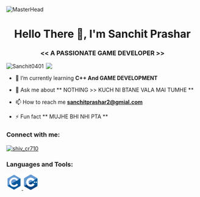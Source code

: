 ![MasterHead](https://camo.githubusercontent.com/0bc88fe1a37c792f8a62e1b770b0b39e886405c1043d59a43fd0a7c27c2688b2/68747470733a2f2f692e696d6775722e636f6d2f315a76566b44632e676966)

<h1 align="center">Hello There 👋, I'm Sanchit Prashar</h1>
<h3 align="center"> << A PASSIONATE GAME DEVELOPER >></A> </h3>
<img align="right" width="400" src="https://media.tenor.com/3bTxZ4HdrysAAAAd/pixels-neon.gif">

<p align="left"> <img src="https://komarev.com/ghpvc/?username=Sanchit0401&label=Profile%20views&color=0e75b6&style=flat" alt="Sanchit0401" /> </p>





- 🌱 I’m currently learning **C++ And GAME DEVELOPMENT**

- 💬 Ask me about ** NOTHING >> KUCH NI BTANE VALA MAI TUMHE **

- 📫 How to reach me **sanchitprashar2@gmial.com**

- ⚡ Fun fact ** MUJHE BHI NHI PTA **

<h3 align="left">Connect with me:</h3>
<p align="left">


<a href="https://www.instagram.com/sanchit__3357?igsh=MTlxbTl5c293b201bA==" target="blank"><img align="center" src="https://raw.githubusercontent.com/rahuldkjain/github-profile-readme-generator/master/src/images/icons/Social/instagram.svg" alt="shiv_cr710" height="30" width="40" /></a>

</p>



<h3 align="left">Languages and Tools:</h3>
<p align="left"> <a href="https://www.cprogramming.com/" target="_blank" rel="noreferrer"> <img src="https://raw.githubusercontent.com/devicons/devicon/master/icons/c/c-original.svg" alt="c" width="40" height="40"/> </a> <a href="https://www.w3schools.com/cpp/" target="_blank" rel="noreferrer"> <img src="https://raw.githubusercontent.com/devicons/devicon/master/icons/cplusplus/cplusplus-original.svg" alt="cplusplus" width="40" height="40"/> </a> 
